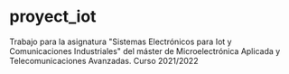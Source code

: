# proyect_iot
Trabajo para la asignatura "Sistemas Electrónicos para Iot y Comunicaciones Industriales" del máster de Microelectrónica Aplicada y Telecomunicaciones Avanzadas. Curso 2021/2022
